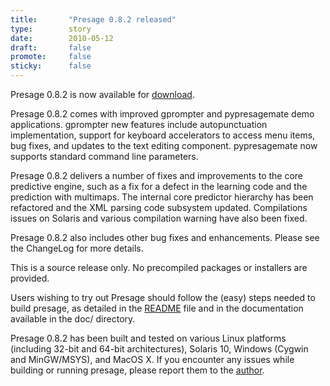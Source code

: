 ```yaml
---
title:       "Presage 0.8.2 released"
type:        story
date:        2010-05-12
draft:       false
promote:     false
sticky:      false
---
```


Presage 0.8.2 is now available for [download](/download/).

Presage 0.8.2 comes with improved gprompter and pypresagemate demo applications. gprompter new features include autopunctuation implementation, support for keyboard accelerators to access menu items, bug fixes, and updates to the text editing component. pypresagemate now supports standard command line parameters.

Presage 0.8.2 delivers a number of fixes and improvements to the core predictive engine, such as a fix for a defect in the learning code and the prediction with multimaps. The internal core predictor hierarchy has been refactored and the XML parsing code subsystem updated. Compilations issues on Solaris and various compilation warning have also been fixed.

Presage 0.8.2 also includes other bug fixes and enhancements. Please see the ChangeLog for more details.

<!--more-->

This is a source release only. No precompiled packages or installers are provided.

Users wishing to try out Presage should follow the (easy) steps needed to build presage, as detailed in the <a href="presage/trunk/README">README</a> file and in the documentation available in the doc/ directory.

Presage 0.8.2 has been built and tested on various Linux platforms (including 32-bit and 64-bit architectures), Solaris 10, Windows (Cygwin and MinGW/MSYS), and MacOS X. If you encounter any issues while building or running presage, please report them to the [author](/contact/).
